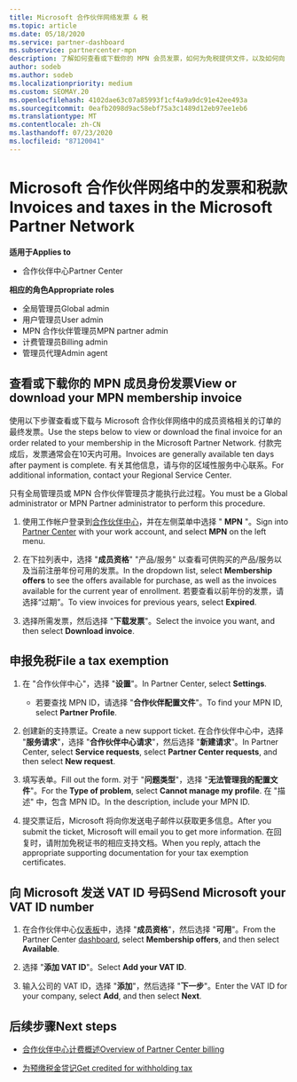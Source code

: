 ```yaml
---
title: Microsoft 合作伙伴网络发票 & 税
ms.topic: article
ms.date: 05/18/2020
ms.service: partner-dashboard
ms.subservice: partnercenter-mpn
description: 了解如何查看或下载你的 MPN 会员发票，如何为免税提供文件，以及如何向 Microsoft 发送 VAT ID 号。
author: sodeb
ms.author: sodeb
ms.localizationpriority: medium
ms.custom: SEOMAY.20
ms.openlocfilehash: 4102dae63c07a85993f1cf4a9a9dc91e42ee493a
ms.sourcegitcommit: 0eafb2098d9ac58ebf75a3c1489d12eb97ee1eb6
ms.translationtype: MT
ms.contentlocale: zh-CN
ms.lasthandoff: 07/23/2020
ms.locfileid: "87120041"
---
```

# <a name="invoices-and-taxes-in-the-microsoft-partner-network"></a><span data-ttu-id="765ad-103">Microsoft 合作伙伴网络中的发票和税款</span><span class="sxs-lookup"><span data-stu-id="765ad-103">Invoices and taxes in the Microsoft Partner Network</span></span>

<span data-ttu-id="765ad-104">**适用于**</span><span class="sxs-lookup"><span data-stu-id="765ad-104">**Applies to**</span></span>

- <span data-ttu-id="765ad-105">合作伙伴中心</span><span class="sxs-lookup"><span data-stu-id="765ad-105">Partner Center</span></span>

<span data-ttu-id="765ad-106">**相应的角色**</span><span class="sxs-lookup"><span data-stu-id="765ad-106">**Appropriate roles**</span></span>

- <span data-ttu-id="765ad-107">全局管理员</span><span class="sxs-lookup"><span data-stu-id="765ad-107">Global admin</span></span>
- <span data-ttu-id="765ad-108">用户管理员</span><span class="sxs-lookup"><span data-stu-id="765ad-108">User admin</span></span>
- <span data-ttu-id="765ad-109">MPN 合作伙伴管理员</span><span class="sxs-lookup"><span data-stu-id="765ad-109">MPN partner admin</span></span>
- <span data-ttu-id="765ad-110">计费管理员</span><span class="sxs-lookup"><span data-stu-id="765ad-110">Billing admin</span></span>
- <span data-ttu-id="765ad-111">管理员代理</span><span class="sxs-lookup"><span data-stu-id="765ad-111">Admin agent</span></span>

## <a name="view-or-download-your-mpn-membership-invoice"></a><span data-ttu-id="765ad-112">查看或下载你的 MPN 成员身份发票</span><span class="sxs-lookup"><span data-stu-id="765ad-112">View or download your MPN membership invoice</span></span>

<span data-ttu-id="765ad-113">使用以下步骤查看或下载与 Microsoft 合作伙伴网络中的成员资格相关的订单的最终发票。</span><span class="sxs-lookup"><span data-stu-id="765ad-113">Use the steps below to view or download the final invoice for an order related to your membership in the Microsoft Partner Network.</span></span> <span data-ttu-id="765ad-114">付款完成后，发票通常会在10天内可用。</span><span class="sxs-lookup"><span data-stu-id="765ad-114">Invoices are generally available ten days after payment is complete.</span></span> <span data-ttu-id="765ad-115">有关其他信息，请与你的区域性服务中心联系。</span><span class="sxs-lookup"><span data-stu-id="765ad-115">For additional information, contact your Regional Service Center.</span></span>  

<span data-ttu-id="765ad-116">只有全局管理员或 MPN 合作伙伴管理员才能执行此过程。</span><span class="sxs-lookup"><span data-stu-id="765ad-116">You must be a Global administrator or MPN Partner administrator to perform this procedure.</span></span> 

1.  <span data-ttu-id="765ad-117">使用工作帐户登录到[合作伙伴中心](https://partner.microsoft.com/dashboard/home)，并在左侧菜单中选择 " **MPN** "。</span><span class="sxs-lookup"><span data-stu-id="765ad-117">Sign into [Partner Center](https://partner.microsoft.com/dashboard/home) with your work account, and select **MPN** on the left menu.</span></span>

4.  <span data-ttu-id="765ad-118">在下拉列表中，选择 "**成员资格**" "产品/服务" 以查看可供购买的产品/服务以及当前注册年份可用的发票。</span><span class="sxs-lookup"><span data-stu-id="765ad-118">In the dropdown list, select **Membership offers** to see the offers available for purchase, as well as the invoices available for the current year of enrollment.</span></span> <span data-ttu-id="765ad-119">若要查看以前年份的发票，请选择“过期”。</span><span class="sxs-lookup"><span data-stu-id="765ad-119">To view invoices for previous years, select **Expired**.</span></span>

6.  <span data-ttu-id="765ad-120">选择所需发票，然后选择 "**下载发票**"。</span><span class="sxs-lookup"><span data-stu-id="765ad-120">Select the invoice you want, and then select **Download invoice**.</span></span> 

## <a name="file-a-tax-exemption"></a><span data-ttu-id="765ad-121">申报免税</span><span class="sxs-lookup"><span data-stu-id="765ad-121">File a tax exemption</span></span>

1.  <span data-ttu-id="765ad-122">在 "合作伙伴中心"，选择 "**设置**"。</span><span class="sxs-lookup"><span data-stu-id="765ad-122">In Partner Center, select **Settings**.</span></span>
    - <span data-ttu-id="765ad-123">若要查找 MPN ID，请选择 "**合作伙伴配置文件**"。</span><span class="sxs-lookup"><span data-stu-id="765ad-123">To find your MPN ID, select **Partner Profile**.</span></span>

2.  <span data-ttu-id="765ad-124">创建新的支持票证。</span><span class="sxs-lookup"><span data-stu-id="765ad-124">Create a new support ticket.</span></span> <span data-ttu-id="765ad-125">在合作伙伴中心中，选择 "**服务请求**"，选择 "**合作伙伴中心请求**"，然后选择 "**新建请求**"。</span><span class="sxs-lookup"><span data-stu-id="765ad-125">In Partner Center, select **Service requests**, select **Partner Center requests**, and then select **New request**.</span></span>

3.  <span data-ttu-id="765ad-126">填写表单。</span><span class="sxs-lookup"><span data-stu-id="765ad-126">Fill out the form.</span></span> <span data-ttu-id="765ad-127">对于 "**问题类型**"，选择 "**无法管理我的配置文件**"。</span><span class="sxs-lookup"><span data-stu-id="765ad-127">For the **Type of problem**, select **Cannot manage my profile**.</span></span> <span data-ttu-id="765ad-128">在 "描述" 中，包含 MPN ID。</span><span class="sxs-lookup"><span data-stu-id="765ad-128">In the description, include your MPN ID.</span></span>

4.  <span data-ttu-id="765ad-129">提交票证后，Microsoft 将向你发送电子邮件以获取更多信息。</span><span class="sxs-lookup"><span data-stu-id="765ad-129">After you submit the ticket, Microsoft will email you to get more information.</span></span> <span data-ttu-id="765ad-130">在回复时，请附加免税证书的相应支持文档。</span><span class="sxs-lookup"><span data-stu-id="765ad-130">When you reply, attach the appropriate supporting documentation for your tax exemption certificates.</span></span>

## <a name="send-microsoft-your-vat-id-number"></a><span data-ttu-id="765ad-131">向 Microsoft 发送 VAT ID 号码</span><span class="sxs-lookup"><span data-stu-id="765ad-131">Send Microsoft your VAT ID number</span></span>

1.  <span data-ttu-id="765ad-132">在合作伙伴中心[仪表板](https://partner.microsoft.com/dashboard/home)中，选择 "**成员资格**"，然后选择 "**可用**"。</span><span class="sxs-lookup"><span data-stu-id="765ad-132">From the Partner Center [dashboard](https://partner.microsoft.com/dashboard/home), select **Membership offers**, and then select **Available**.</span></span> 

2.  <span data-ttu-id="765ad-133">选择 "**添加 VAT ID**"。</span><span class="sxs-lookup"><span data-stu-id="765ad-133">Select **Add your VAT ID**.</span></span> 

3.  <span data-ttu-id="765ad-134">输入公司的 VAT ID，选择 "**添加**"，然后选择 "**下一步**"。</span><span class="sxs-lookup"><span data-stu-id="765ad-134">Enter the VAT ID for your company, select **Add**, and then select **Next**.</span></span> 

## <a name="next-steps"></a><span data-ttu-id="765ad-135">后续步骤</span><span class="sxs-lookup"><span data-stu-id="765ad-135">Next steps</span></span>

- [<span data-ttu-id="765ad-136">合作伙伴中心计费概述</span><span class="sxs-lookup"><span data-stu-id="765ad-136">Overview of Partner Center billing</span></span>](billing-basics.md)

- [<span data-ttu-id="765ad-137">为预缴税金贷记</span><span class="sxs-lookup"><span data-stu-id="765ad-137">Get credited for withholding tax</span></span>](withholding-tax-credit-form.md)